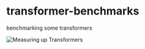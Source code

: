 # transformer-benchmarks
benchmarking some transformers

![Measuring up Transformers](https://i0.wp.com/cdnssl.ubergizmo.com/wp-content/uploads/2021/04/optimus-prime-toy.jpg)

